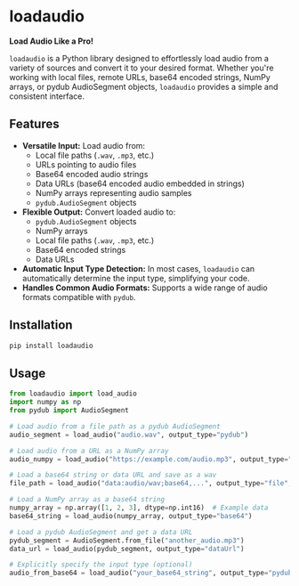 # loadaudio

<!-- [![PyPI version](https://badge.fury.io/py/loadaudio.svg)](https://pypi.org/project/loadaudio/)
![Python Versions](https://img.shields.io/pypi/pyversions/loadaudio)
<!-- Add more badges here for build status, code coverage, etc. if applicable -->

**Load Audio Like a Pro!**

`loadaudio` is a Python library designed to effortlessly load audio from a variety of sources and convert it to your desired format. Whether you're working with local files, remote URLs, base64 encoded strings, NumPy arrays, or pydub AudioSegment objects, `loadaudio` provides a simple and consistent interface.

## Features

*   **Versatile Input:** Load audio from:
    *   Local file paths (`.wav`, `.mp3`, etc.)
    *   URLs pointing to audio files
    *   Base64 encoded audio strings
    *   Data URLs (base64 encoded audio embedded in strings)
    *   NumPy arrays representing audio samples
    *   `pydub.AudioSegment` objects
*   **Flexible Output:** Convert loaded audio to:
    *   `pydub.AudioSegment` objects
    *   NumPy arrays
    *   Local file paths (`.wav`, `.mp3`, etc.)
    *   Base64 encoded strings
    *   Data URLs
*   **Automatic Input Type Detection:**  In most cases, `loadaudio` can automatically determine the input type, simplifying your code.
*   **Handles Common Audio Formats:** Supports a wide range of audio formats compatible with `pydub`.

## Installation

```bash
pip install loadaudio
```

## Usage

```python
from loadaudio import load_audio
import numpy as np
from pydub import AudioSegment

# Load audio from a file path as a pydub AudioSegment
audio_segment = load_audio("audio.wav", output_type="pydub")

# Load audio from a URL as a NumPy array
audio_numpy = load_audio("https://example.com/audio.mp3", output_type="numpy")

# Load a base64 string or data URL and save as a wav
file_path = load_audio("data:audio/wav;base64,...", output_type="file", output_path="output.wav")

# Load a NumPy array as a base64 string
numpy_array = np.array([1, 2, 3], dtype=np.int16)  # Example data
base64_string = load_audio(numpy_array, output_type="base64")

# Load a pydub AudioSegment and get a data URL
pydub_segment = AudioSegment.from_file("another_audio.mp3")
data_url = load_audio(pydub_segment, output_type="dataUrl")

# Explicitly specify the input type (optional)
audio_from_base64 = load_audio("your_base64_string", output_type="pydub", input_type="base64")
```
